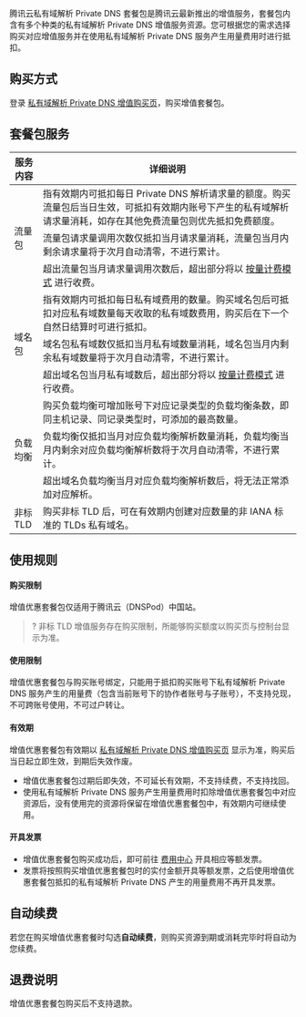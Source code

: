 腾讯云私有域解析 Private DNS 套餐包是腾讯云最新推出的增值服务，套餐包内含有多个种类的私有域解析 Private DNS 增值服务资源。您可根据您的需求选择购买对应增值服务并在使用私有域解析 Private DNS 服务产生用量费用时进行抵扣。

## 购买方式
登录 [私有域解析 Private DNS 增值购买页](https://buy.cloud.tencent.com/privatedns)，购买增值套餐包。 

## 套餐包服务
<table>
<thead>
  <tr>
    <th width="10%">服务内容</th>
    <th>详细说明</th>
  </tr>
</thead>
<tbody>
  <tr>
    <td rowspan="3">流量包</td>
    <td>指有效期内可抵扣每日 Private DNS 解析请求量的额度。购买流量包后当日生效，可抵扣有效期内账号下产生的私有域解析请求量消耗，如存在其他免费流量包则优先抵扣免费额度。</td>
  </tr>
  <tr>
    <td>流量包请求量调用次数仅抵扣当月请求量消耗，流量包当月内剩余请求量将于次月自动清零，不进行累计。</td>
  </tr>
  <tr>
    <td>超出流量包当月请求量调用次数后，超出部分将以 <a href="https://cloud.tencent.com/document/product/1338/50523">按量计费模式</a> 进行收费。</td>
  </tr>
  <tr>
    <td rowspan="3">域名包</td>
    <td>指有效期内可抵扣每日私有域费用的数量。购买域名包后可抵扣对应私有域数量每天收取的私有域数费用，购买后在下一个自然日结算时可进行抵扣。</td>
  </tr>
  <tr>
    <td>域名包私有域数仅抵扣当月私有域数量消耗，域名包当月内剩余私有域数量将于次月自动清零，不进行累计。</td>
  </tr>
  <tr>
    <td>超出域名包当月私有域数后，超出部分将以 <a href="https://cloud.tencent.com/document/product/1338/50523">按量计费模式</a> 进行收费。</td>
  </tr>
  <tr>
    <td rowspan="3">负载均衡</td>
    <td>购买负载均衡可增加账号下对应记录类型的负载均衡条数，即同主机记录、同记录类型时，可添加的最高数量。</td>
  </tr>
  <tr>
    <td>负载均衡仅抵扣当月对应负载均衡解析数量消耗，负载均衡当月内剩余对应负载均衡解析数将于次月自动清零，不进行累计。</td>
  </tr>
  <tr>
    <td>超出域名负载均衡当月对应负载均衡解析数后，将无法正常添加对应解析。</td>
  </tr>
  <tr>
    <td>非标 TLD</td>
    <td>购买非标 TLD 后，可在有效期内创建对应数量的非 IANA 标准的 TLDs 私有域名。</td>
  </tr>
</tbody>
</table>



## 使用规则

#### 购买限制
增值优惠套餐包仅适用于腾讯云（DNSPod）中国站。

>? 非标 TLD 增值服务存在购买限制，所能够购买额度以购买页与控制台显示为准。

#### 使用限制
增值优惠套餐包与购买账号绑定，只能用于抵扣购买账号下私有域解析  Private DNS 服务产生的用量费（包含当前账号下的协作者账号与子账号），不支持兑现，不可跨账号使用，不可过户转让。

#### 有效期
增值优惠套餐包有效期以 [私有域解析 Private DNS  增值购买页](https://buy.cloud.tencent.com/privatedns)  显示为准，购买后当日起立即生效，到期后失效作废。
- 增值优惠套餐包过期后即失效，不可延长有效期，不支持续费，不支持找回。
- 使用私有域解析 Private DNS 服务产生用量费用时扣除增值优惠套餐包中对应资源后，没有使用完的资源将保留在增值优惠套餐包中，有效期内可继续使用。

#### 开具发票
- 增值优惠套餐包购买成功后，即可前往 [费用中心](https://console.cloud.tencent.com/expense/invoice) 开具相应等额发票。
- 发票将按照购买增值优惠套餐包时的实付金额开具等额发票，之后使用增值优惠套餐包抵扣的私有域解析 Private DNS 产生的用量费用不再开具发票。
  



## 自动续费
若您在购买增值优惠套餐时勾选**自动续费**，则购买资源到期或消耗完毕时将自动为您续费。

## 退费说明
增值优惠套餐包购买后不支持退款。
